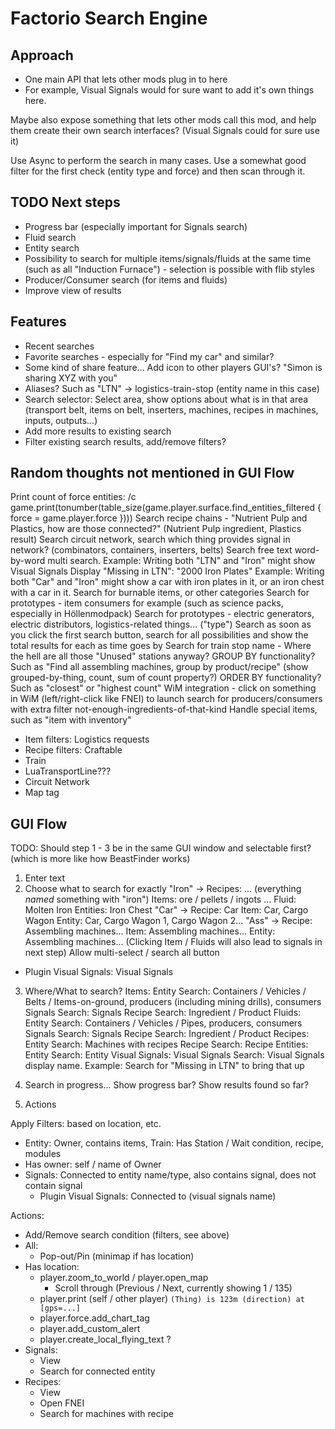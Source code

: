 # Factorio Search Engine

## Approach

- One main API that lets other mods plug in to here
- For example, Visual Signals would for sure want to add it's own things here.

Maybe also expose something that lets other mods call this mod, and help them create their own search interfaces? (Visual Signals could for sure use it)

Use Async to perform the search in many cases. Use a somewhat good filter for the first check (entity type and force) and then scan through it.

## TODO Next steps

- Progress bar (especially important for Signals search)
- Fluid search
- Entity search
- Possibility to search for multiple items/signals/fluids at the same time (such as all "Induction Furnace") - selection is possible with flib styles
- Producer/Consumer search (for items and fluids)
- Improve view of results

## Features

- Recent searches
- Favorite searches - especially for "Find my car" and similar?
- Some kind of share feature... Add icon to other players GUI's? "Simon is sharing XYZ with you"
- Aliases? Such as "LTN" -> logistics-train-stop (entity name in this case)
- Search selector: Select area, show options about what is in that area (transport belt, items on belt, inserters, machines, recipes in machines, inputs, outputs...)
- Add more results to existing search
- Filter existing search results, add/remove filters?

## Random thoughts not mentioned in GUI Flow

Print count of force entities: /c game.print(tonumber(table_size(game.player.surface.find_entities_filtered { force = game.player.force })))
Search recipe chains - "Nutrient Pulp and Plastics, how are those connected?" (Nutrient Pulp ingredient, Plastics result)
Search circuit network, search which thing provides signal in network? (combinators, containers, inserters, belts)
Search free text word-by-word multi search.
  Example: Writing both "LTN" and "Iron" might show Visual Signals Display "Missing in LTN": "2000 Iron Plates"
  Example: Writing both "Car" and "Iron" might show a car with iron plates in it, or an iron chest with a car in it.
Search for burnable items, or other categories
Search for prototypes - item consumers for example (such as science packs, especially in Höllenmodpack)
Search for prototypes - electric generators, electric distributors, logistics-related things... ("type")
Search as soon as you click the first search button, search for all possibilities and show the total results for each as time goes by
Search for train stop name - Where the hell are all those "Unused" stations anyway?
GROUP BY functionality? Such as "Find all assembling machines, group by product/recipe" (show grouped-by-thing, count, sum of count property?)
ORDER BY functionality? Such as "closest" or "highest count"
WiM integration - click on something in WiM (left/right-click like FNEI) to launch search for producers/consumers with extra filter not-enough-ingredients-of-that-kind
Handle special items, such as "item with inventory"

- Item filters: Logistics requests
- Recipe filters: Craftable
- Train
- LuaTransportLine???
- Circuit Network
- Map tag

## GUI Flow

TODO: Should step 1 - 3 be in the same GUI window and selectable first? (which is more like how BeastFinder works)

1. Enter text
2. Choose what to search for exactly
      "Iron" ->
        Recipes: ... (everything *named* something with "iron")
        Items: ore / pellets / ingots ...
        Fluid: Molten Iron
        Entities: Iron Chest
      "Car" ->
        Recipe: Car
        Item: Car, Cargo Wagon
        Entity: Car, Cargo Wagon 1, Cargo Wagon 2...
      "Ass" ->
        Recipe: Assembling machines...
        Item: Assembling machines...
        Entity: Assembling machines...
      (Clicking Item / Fluids will also lead to signals in next step)
      Allow multi-select / search all button
  - Plugin Visual Signals: Visual Signals

3. Where/What to search?
      Items:
        Entity Search: Containers / Vehicles / Belts / Items-on-ground, producers (including mining drills), consumers
        Signals Search: Signals
        Recipe Search: Ingredient / Product
      Fluids:
        Entity Search: Containers / Vehicles / Pipes, producers, consumers
        Signals Search: Signals
        Recipe Search: Ingredient / Product
      Recipes:
        Entity Search: Machines with recipes
        Recipe Search: Recipe
      Entities:
        Entity Search: Entity
      Visual Signals:
        Visual Signals Search: Visual Signals display name. Example: Search for "Missing in LTN" to bring that up

4. Search in progress... Show progress bar? Show results found so far?

5. Actions

Apply Filters: based on location, etc.
- Entity: Owner, contains items, Train: Has Station / Wait condition, recipe, modules
- Has owner: self / name of Owner
- Signals: Connected to entity name/type, also contains signal, does not contain signal
  - Plugin Visual Signals: Connected to (visual signals name)

Actions:
- Add/Remove search condition (filters, see above)
- All:
  - Pop-out/Pin (minimap if has location)
- Has location:
  - player.zoom_to_world / player.open_map
    - Scroll through (Previous / Next, currently showing 1 / 135)
  - player.print (self / other player) `(Thing) is 123m (direction) at [gps=...]`
  - player.force.add_chart_tag
  - player.add_custom_alert
  - player.create_local_flying_text ?
- Signals:
  - View
  - Search for connected entity
- Recipes:
  - View
  - Open FNEI
  - Search for machines with recipe
